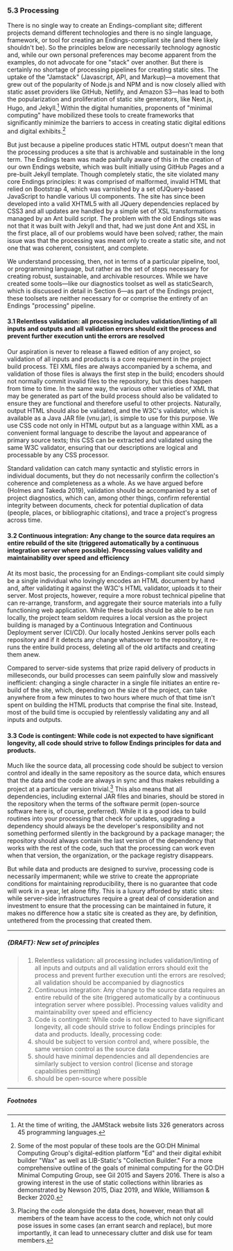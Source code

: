 ### 5.3 Processing 

There is no single way to create an Endings-compliant site; different projects demand different technologies and there is no single language, framework, or tool for creating an Endings-compliant site (and there likely shouldn't be). So the principles below are necessarily technology agnostic and, while our own personal preferences may become apparent from the examples, do not advocate for one "stack" over another. But there is certainly no shortage of processing pipelines for creating static sites. The uptake of the "Jamstack" (Javascript, API, and Markup)—a movement that grew out of the popularity of Node.js and NPM and is now closely allied with static asset providers like GitHub, Netlify, and Amazon S3—has lead to both the popularization and proliferation of static site generators, like Next.js, Hugo, and Jekyll.[^1] Within the digital humanities, proponents of "minimal computing"  have mobilized these tools to create frameworks that significantly minimize the barriers to access in creating static digital editions and digital exhibits.[^2]

But just because a pipeline produces static HTML output doesn't mean that the processing produces a site that is archivable and sustainable in the long term. The Endings team was made painfully aware of this in the creation of our own Endings website, which was built initially using GitHub Pages and a pre-built Jekyll template. Though completely static, the site violated many core Endings principles: it was comprised of malformed, invalid HTML that relied on Bootstrap 4, which was varnished by a set ofJQuery-based JavaScript to handle various UI components. The site has since been developed into a valid XHTML5 with all JQuery dependencies replaced by CSS3 and all updates are handled by a simple set of XSL transformations managed by an Ant build script. The problem with the old Endings site was not that it was built with Jekyll and that, had we just done Ant and XSL in the first place, all of our problems would have been solved; rather, the main issue was that the processing was meant only to create a static site, and not one that was coherent, consistent, and complete.

We understand processing, then, not in terms of a particular pipeline, tool, or programming language, but rather as the set of steps necessary for creating robust, sustainable, and archivable resources. While we have created some tools—like our diagnostics toolset as well as staticSearch, which is discussed in detail in Section 6—as part of the Endings project, these toolsets are neither necessary for or comprise the entirety of an Endings "processing" pipeline. 

#### 3.1 Relentless validation: all processing includes validation/linting of all inputs and outputs and all validation errors should exit the process and prevent further execution unti the errors are resolved

Our aspiration is never to release a flawed edition of any project, so validation of all inputs and products is a core requirement in the project build process. TEI XML files are always accompanied by a schema, and validation of those files is always the first step in the build; encoders should not normally commit invalid files to the repository, but this does happen from time to time.  In the same way, the various other varieties of XML that may be generated as part of the build process should also be validated to ensure they are functional and therefore useful to other projects. Naturally, output HTML should also be validated, and the W3C's validator, which is available as a Java JAR file (vnu.jar), is simple to use for this purpose. We use CSS code not only in HTML output but as a language within XML as a convenient formal language to describe the layout and appearance of primary source texts; this CSS can be extracted and validated using the same W3C validator, ensuring that our descriptions are logical and processable by any CSS processor. 

Standard validation can catch many syntactic and stylistic errors in individual documents, but they do not necessarily confirm the collection's coherence and completeness as a whole. As we have argued before (Holmes and Takeda 2019), validation should be accompanied by a set of project diagnostics, which can, among other things, confirm referential integrity between documents, check for potential duplication of data (people, places, or bibliographic citations), and trace a project's progress across time. 

#### 3.2 Continuous integration: Any change to the source data requires an entire rebuild of the site (triggered automatically by a continuous integration server where possible). Processing values validity and maintainability over speed and efficiency

At its most basic, the processing for an Endings-compliant site could simply be a single individual who lovingly encodes an HTML document by hand and, after validating it against the W3C's HTML validator, uploads it to their server. Most projects, however, require a more robust technical pipeline that can re-arrange, transform, and aggregate their source materials into a fully functioning web application. While these builds should be able to be run locally, the project team seldom requires a local version as the project building is managed by a Continuous Integration and Continuous Deployment server (CI/CD). Our locally hosted Jenkins server polls each repository and if it detects any change whatsoever to the repository, it re-runs the entire build process, deleting all of the old artifacts and creating them anew. 

Compared to server-side systems that prize rapid delivery of products in milleseconds, our build processes can seem painfully slow and massively inefficient: changing a single character in a single file initiates an entire re-build of the site, which, depending on the size of the project, can take anywhere from a few minutes to two hours where much of that time isn't spent on building the HTML products that comprise the final site. Instead, most of the build time is occupied by relentlessly validating any and all inputs and outputs. 

#### 3.3 Code is contingent: While code is not expected to have significant longevity, all code should strive to follow Endings principles for data and products. 

Much like the source data, all processing code should be subject to version control and ideally in the same repository as the source data, which ensures that the data and the code are always in sync and thus makes rebuilding a project at a particular version trivial.[^3] This also means that all dependencies, including external JAR files and binaries, should be stored in the repository when the terms of the software permit (open-source software here is, of course, preferred). While it is a good idea to build routines into your processing that check for updates, upgrading a dependency should always be the developer's responsibility and not something performed silently in the background by a package manager; the repository should always contain the last version of the dependency that works with the rest of the code, such that the processing can work even when that version, the organization, or the package registry disappears. 

But while data and products are designed to survive, processing code is necessarily impermanent; while we strive to create the appropriate conditions for maintaining reproducibility, there is no guarantee that code will work in a year, let alone fifty. This is a luxury afforded by static sites: while server-side infrastructures require a great deal of consideration and investment to ensure that the processing can be maintained in future, it makes no difference how a static site is created as they are, by definition, untethered from the processing that created them. 



---

##### {DRAFT}: New set of principles

>1. Relentless validation: all processing includes validation/linting of all inputs and outputs and all validation errors should exit the process and prevent further execution unti the errors are resolved; all validation should be accompanied by diagnostics
>1. Continuous integration: Any change to the source data requires an entire rebuild of the site (triggered automatically by a continuous integration server where possible). Processing values validity and maintainability over speed and efficiency
>1. Code is contingent: While code is not expected to have significant longevity, all code should strive to follow Endings principles for data and products. Ideally, processing code:
>   1. should be subject to version control and, where possible, the same version control as the source data
>   1. should have minimal dependencies and all dependencies are similarly subject to version control (license and storage capabilities permitting)
>   1. should be open-source where possible



---

##### Footnotes 



[^1]: At the time of writing, the JAMStack website lists 326 generators across 45 programming languages. 
[^2]:  Some of the most popular of these tools are the GO:DH Minimal Computing Group's  digital-edition platform "Ed" and their digital exhibit builder "Wax" as well as LIB-Static's "Collection Builder." For a more comprehensive outline of the goals of minimal computing for the GO:DH Minimal Computing Group, see Gil 2015 and Sayers 2016. There is also a growing interest in the use of static collections within libraries as demonstrated by Newson 2015, Diaz 2019, and Wikle, Williamson & Becker 2020.  
[^3]: Placing the code alongside the data does, however, mean that all members of the team have access to the code, which not only could pose issues in some cases (an errant search and replace), but more importantly, it can lead to unnecessary clutter and disk use for team members.  
